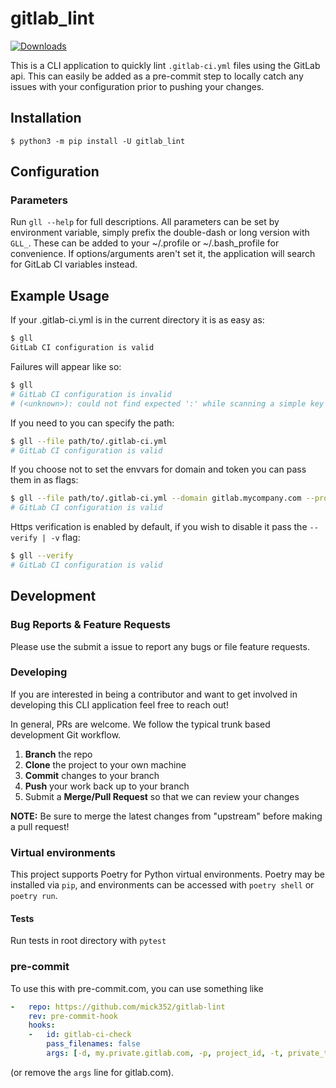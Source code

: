 # gitlab_lint

[![Downloads](https://pepy.tech/badge/gitlab-lint)](https://pepy.tech/project/gitlab-lint)

This is a CLI application to quickly lint `.gitlab-ci.yml` files using the GitLab api.
This can easily be added as a pre-commit step to locally catch any issues with your configuration prior to pushing your changes.

## Installation

`$ python3 -m pip install -U gitlab_lint`

## Configuration

### Parameters

Run `gll --help` for full descriptions.
All parameters can be set by environment variable, simply prefix the double-dash or long version with `GLL_`.
These can be added to your ~/.profile or ~/.bash_profile for convenience.
If options/arguments aren't set it, the application will search for GitLab CI variables instead.

## Example Usage

If your .gitlab-ci.yml is in the current directory it is as easy as:

```bash
$ gll
GitLab CI configuration is valid
```

Failures will appear like so:

```bash
$ gll
# GitLab CI configuration is invalid
# (<unknown>): could not find expected ':' while scanning a simple key at line 26 column 1
```

If you need to you can specify the path:

```bash
$ gll --file path/to/.gitlab-ci.yml
# GitLab CI configuration is valid
```

If you choose not to set the envvars for domain and token you can pass them in as flags:

```bash
$ gll --file path/to/.gitlab-ci.yml --domain gitlab.mycompany.com --project 1234 --token <gitlab personal token>
# GitLab CI configuration is valid
```

Https verification is enabled by default, if you wish to disable it pass the `--verify | -v` flag:

```bash
$ gll --verify
# GitLab CI configuration is valid
```

## Development

### Bug Reports & Feature Requests

Please use the submit a issue to report any bugs or file feature requests.

### Developing

<!--- pyml disable-next-line md013-->
If you are interested in being a contributor and want to get involved in developing this CLI application feel free to reach out!

In general, PRs are welcome. We follow the typical trunk based development Git workflow.

1. **Branch** the repo
2. **Clone** the project to your own machine
3. **Commit** changes to your branch
4. **Push** your work back up to your branch
5. Submit a **Merge/Pull Request** so that we can review your changes

**NOTE:** Be sure to merge the latest changes from "upstream" before making a pull request!

### Virtual environments

This project supports Poetry for Python virtual environments.
Poetry may be installed via `pip`, and environments can be accessed with `poetry shell` or `poetry run`.

#### Tests

Run tests in root directory with `pytest`

### pre-commit

To use this with pre-commit.com, you can use something like

```yaml
-   repo: https://github.com/mick352/gitlab-lint
    rev: pre-commit-hook
    hooks:
    -   id: gitlab-ci-check
        pass_filenames: false
        args: [-d, my.private.gitlab.com, -p, project_id, -t, private_token]
```

(or remove the `args` line for gitlab.com).
